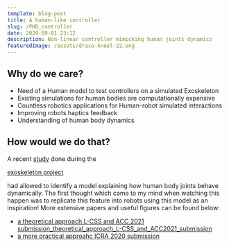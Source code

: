```yaml
---
template: blog-post
title: A human-like controller
slug: /PHD_controller
date: 2020-09-01 23:12
description: Non-linear controller mimicking human joints dynamics
featuredImage: /assets/draco-kneel-22.png
---
```

<!--StartFragment-->

## Why do we care?

* Need of a Human model to test controllers on a simulated Exoskeleton
* Existing simulations for human bodies are computationally expensive
* Countless robotics applications for Human-robot simulated interactions
* Improving robots haptics feedback
* Understanding of human body dynamics

## How would we do that?

A recent [study](https://arxiv.org/abs/1809.10560) done during the

[exoskeleton project](https://nicolas-robotics-portfolio.netlify.app/exoskeleton)

had allowed to identify a model explaining how human body joints behave dynamically. The first thought which came to my mind when watching this happen was to replicate this feature into robots using this model as an inspiration! More extensive papers and useful figures can be found below:

* [a theoretical approach L-CSS and ACC 2021 submission_theoretical_approach_L-CSS_and_ACC2021_submission](https://nicolas-robotics-portfolio-temp.netlify.app/static/be528f1a600b94e60ec2c7b4bfc85ba8/a_theoretical_approach_L-CSS_and_ACC2021_submission.pdf)
* [a more practical approahc ICRA 2020 submission](https://nicolas-robotics-portfolio-temp.netlify.app/static/4a53ef2ec0caac4ad8bc95a8f2e879a0/a_more_practical_approach_ICRA%202020_submission.pdf)

<!--EndFragment-->